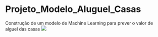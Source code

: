 # Projeto_Modelo_Aluguel_Casas
Construção de um modelo de Machine Learning para prever o valor de alguel das casas
<img src="https://bkit.co/w_62f54a23831f6.gif" />
